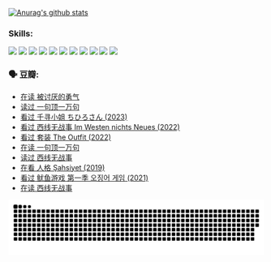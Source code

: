 
[![Anurag's github stats](https://github-readme-stats.vercel.app/api?username=w940853815)](https://github.com/anuraghazra/github-readme-stats)

### Skills:

<code><img height="32" src="https://cdn.jsdelivr.net/npm/simple-icons@v5/icons/python.svg"></code>
<code><img height="32" src="https://cdn.jsdelivr.net/npm/simple-icons@v5/icons/javascript.svg"></code>
<code><img height="32" src="https://cdn.jsdelivr.net/npm/simple-icons@v5/icons/django.svg"></code>
<code><img height="32" src="https://cdn.jsdelivr.net/npm/simple-icons@v5/icons/flask.svg"></code>
<code><img height="32" src="https://cdn.jsdelivr.net/npm/simple-icons@v5/icons/vuetify.svg"></code>
<code><img height="32" src="https://cdn.jsdelivr.net/npm/simple-icons@v5/icons/git.svg"></code>
<code><img height="32" src="https://cdn.jsdelivr.net/npm/simple-icons@v5/icons/docker.svg"></code>
<code><img height="32" src="https://cdn.jsdelivr.net/npm/simple-icons@v5/icons/postgresql.svg"></code>
<code><img height="32" src="https://cdn.jsdelivr.net/npm/simple-icons@v5/icons/elasticsearch.svg"></code>
<code><img height="32" src="https://cdn.jsdelivr.net/npm/simple-icons@v5/icons/macos.svg"></code>
<code><img height="32" src="https://cdn.jsdelivr.net/npm/simple-icons@v5/icons/linux.svg"></code>

### 🗣 豆瓣:

<!-- DOUBAN-ACTIVITIES:START -->
- [在读 被讨厌的勇气](https://www.douban.com/people/136069238/status/4169494233/?_i=79056034)
- [读过 一句顶一万句](https://www.douban.com/people/136069238/status/4169392626/?_i=79056034)
- [看过 千寻小姐 ちひろさん‎ (2023)](https://www.douban.com/people/136069238/status/4168594115/?_i=79056034)
- [看过 西线无战事 Im Westen nichts Neues‎ (2022)](https://www.douban.com/people/136069238/status/4167652023/?_i=79056034)
- [看过 套装 The Outfit‎ (2022)](https://www.douban.com/people/136069238/status/4162666216/?_i=79056034)
- [在读 一句顶一万句](https://www.douban.com/people/136069238/status/4159175551/?_i=79056034)
- [读过 西线无战事](https://www.douban.com/people/136069238/status/4159174932/?_i=79056034)
- [在看 人格 Şahsiyet‎ (2019)](https://www.douban.com/people/136069238/status/4156515578/?_i=79056034)
- [看过 鱿鱼游戏 第一季 오징어 게임‎ (2021)](https://www.douban.com/people/136069238/status/4155581327/?_i=79056034)
- [在读 西线无战事](https://www.douban.com/people/136069238/status/4152732008/?_i=79056034)
<!-- DOUBAN-ACTIVITIES:END -->


![Snake animation](https://raw.githubusercontent.com/w940853815/w940853815/output/github-contribution-grid-snake.svg)

<!--
**w940853815/w940853815** is a ✨ _special_ ✨ repository because its `README.md` (this file) appears on your GitHub profile.

Here are some ideas to get you started:

- 🔭 I’m currently working on ...
- 🌱 I’m currently learning ...
- 👯 I’m looking to collaborate on ...
- 🤔 I’m looking for help with ...
- 💬 Ask me about ...
- 📫 How to reach me: ...
- 😄 Pronouns: ...
- ⚡ Fun fact: ...
-->

